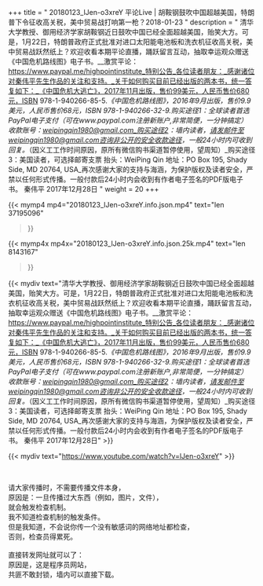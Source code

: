 +++
title = " 20180123_lJen-o3xreY 平论Live | 胡鞍钢鼓吹中国超越美国，特朗普下令征收高关税，美中贸易战打响第一枪？2018-01-23 "
description = " 清华大学教授、御用经济学家胡鞍钢近日鼓吹中国已经全面超越美国，贻笑大方。可是，1月22日，特朗普政府正式批准对进口太阳能电池板和洗衣机征收高关税，美中贸易战跃然纸上？欢迎收看本期平论直播，踊跃留言互动，抽取幸运观众赠送《中国危机路线图》电子书。__激赏平论：https://www.paypal.me/highpointinstitute_特别公告_各位读者朋友：_感谢诸位对秦伟平先生作品的关注和支持。_关于如何购买目前已经出版的两本书，统一答复如下：_《中国危机大逃亡》，2017年11月出版，售价99美元，人民币售价680元，ISBN 978-1-940266-85-5._《中国危机路线图》，2016年9月出版，售价9.9美元，人民币售价68元，ISBN 978-1-940266-32-9._购买途径1：全球读者首选 PayPal电子支付_（可在www.paypal.com注册新账户,非常简便，一分钟搞定）     收款账号：weipingqin1980@gmail.com_购买途径2：墙内读者，请发邮件至weipingqin1980@gmail.com咨询非公开的安全收款途径，一般24小时内可收到回复。_（因义工工作时间原因，原所有微信购书渠道暂停使用，望周知）_购买途径3：美国读者，可选择邮寄支票     抬头：WeiPing Qin     地址：PO Box 195, Shady Side, MD 20764, USA_再次感谢大家的支持与海涵，为保护版权及读者安全，严禁以任何形式传播。一般付款后24小时内会收到有作者电子签名的PDF版电子书。     秦伟平     2017年12月28日 "
weight = 20
+++

{{< mymp4 mp4="20180123_lJen-o3xreY.info.json.mp4" 
text="len 37195096"
>}}

{{< mymp4x  mp4x="20180123_lJen-o3xreY.info.json.25k.mp4"
text="len 8143167"
>}}


{{< mydiv text="清华大学教授、御用经济学家胡鞍钢近日鼓吹中国已经全面超越美国，贻笑大方。可是，1月22日，特朗普政府正式批准对进口太阳能电池板和洗衣机征收高关税，美中贸易战跃然纸上？欢迎收看本期平论直播，踊跃留言互动，抽取幸运观众赠送《中国危机路线图》电子书。__激赏平论：https://www.paypal.me/highpointinstitute_特别公告_各位读者朋友：_感谢诸位对秦伟平先生作品的关注和支持。_关于如何购买目前已经出版的两本书，统一答复如下：_《中国危机大逃亡》，2017年11月出版，售价99美元，人民币售价680元，ISBN 978-1-940266-85-5._《中国危机路线图》，2016年9月出版，售价9.9美元，人民币售价68元，ISBN 978-1-940266-32-9._购买途径1：全球读者首选 PayPal电子支付_（可在www.paypal.com注册新账户,非常简便，一分钟搞定）     收款账号：weipingqin1980@gmail.com_购买途径2：墙内读者，请发邮件至weipingqin1980@gmail.com咨询非公开的安全收款途径，一般24小时内可收到回复。_（因义工工作时间原因，原所有微信购书渠道暂停使用，望周知）_购买途径3：美国读者，可选择邮寄支票     抬头：WeiPing Qin     地址：PO Box 195, Shady Side, MD 20764, USA_再次感谢大家的支持与海涵，为保护版权及读者安全，严禁以任何形式传播。一般付款后24小时内会收到有作者电子签名的PDF版电子书。     秦伟平     2017年12月28日" >}}
<br>

{{< mydiv text="https://www.youtube.com/watch?v=lJen-o3xreY" >}}


<br>

请大家传播时，不需要传播文件本身，<br>
原因是：一旦传播过大东西（例如，图片，文件），<br>
就会触发检查机制。<br>
我不知道检查机制的触发条件。<br>
但是我知道，不会说你传一个没有敏感词的网络地址都检查，<br>
否则，检查员得累死。<br><br>
直接转发网址就可以了：<br>
原因是，这是程序员网站，<br>
共匪不敢封锁，墙内可以直接下载。


